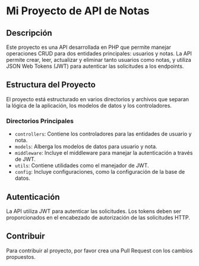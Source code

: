 # Mi Proyecto de API de Notas

## Descripción

Este proyecto es una API desarrollada en PHP que permite manejar operaciones CRUD para dos entidades principales: usuarios y notas. La API permite crear, leer, actualizar y eliminar tanto usuarios como notas, y utiliza JSON Web Tokens (JWT) para autenticar las solicitudes a los endpoints.

## Estructura del Proyecto

El proyecto está estructurado en varios directorios y archivos que separan la lógica de la aplicación, los modelos de datos y los controladores.

### Directorios Principales

- `controllers`: Contiene los controladores para las entidades de usuario y nota.
- `models`: Alberga los modelos de datos para usuario y nota.
- `middleware`: Incluye el middleware para manejar la autenticación a través de JWT.
- `utils`: Contiene utilidades como el manejador de JWT.
- `config`: Incluye configuraciones, como la configuración de la base de datos.

## Autenticación

La API utiliza JWT para autenticar las solicitudes. Los tokens deben ser proporcionados en el encabezado de autorización de las solicitudes HTTP.

## Contribuir

Para contribuir al proyecto, por favor crea una Pull Request con los cambios propuestos.
